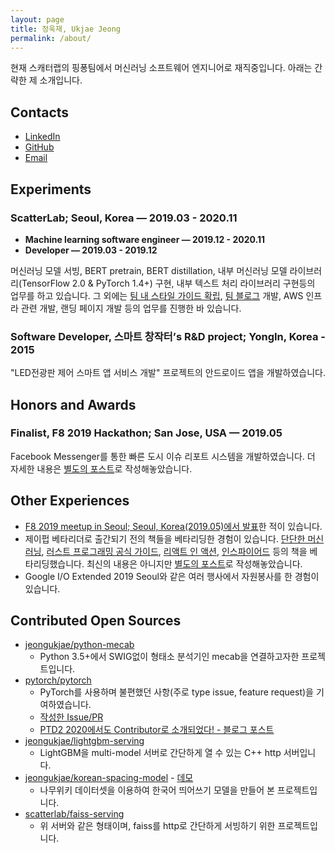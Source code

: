 ```yaml
---
layout: page
title: 정욱재, Ukjae Jeong
permalink: /about/
---
```


현재 스캐터랩의 핑퐁팀에서 머신러닝 소프트웨어 엔지니어로 재직중입니다. 아래는 간략한 제 소개입니다.

## Contacts

* [LinkedIn](https://www.linkedin.com/in/jeongukjae/)
* [GitHub](https://www.github.com/jeongukjae/)
* [Email](mailto:jeongukjae@gmail.com)

## Experiments

### ScatterLab; Seoul, Korea — 2019.03 - 2020.11

- **Machine learning software engineer — 2019.12 - 2020.11**
- **Developer — 2019.03 - 2019.12**

머신러닝 모델 서빙, BERT pretrain, BERT distillation, 내부 머신러닝 모델 라이브러리(TensorFlow 2.0 & PyTorch 1.4+) 구현, 내부 텍스트 처리 라이브러리 구현등의 업무를 하고 있습니다. 그 외에는 [팀 내 스타일 가이드 확립](https://blog.pingpong.us/python-in-pingpong/), [팀 블로그](https://blog.pingpong.us/) 개발, AWS 인프라 관련 개발, 랜딩 페이지 개발 등의 업무를 진행한 바 있습니다.

### Software Developer, 스마트 창작터’s R&D project; YongIn, Korea - 2015

"LED전광판 제어 스마트 앱 서비스 개발" 프로젝트의 안드로이드 앱을 개발하였습니다.

## Honors and Awards

### Finalist, F8 2019 Hackathon; San Jose, USA — 2019.05

Facebook Messenger를 통한 빠른 도시 이슈 리포트 시스템을 개발하였습니다. 더 자세한 내용은 [별도의 포스트](https://jeongukjae.github.io/posts/f8-2019/)로 작성해놓았습니다.

## Other Experiences

* [F8 2019 meetup in Seoul; Seoul, Korea(2019.05)에서 발표](https://speakerdeck.com/jeongukjae/f8-2019-meetup-seoul-hongseunghwan-jeongugjae-balpyojaryo)한 적이 있습니다.
* 제이펍 베타리더로 출간되기 전의 책들을 베타리딩한 경험이 있습니다. [단단한 머신러닝](https://jpub.tistory.com/1014), [러스트 프로그래밍 공식 가이드](https://jpub.tistory.com/980), [리액트 인 액션](https://jpub.tistory.com/893), [인스파이어드](https://jpub.tistory.com/885) 등의 책을 베타리딩했습니다. 최신의 내용은 아니지만 [별도의 포스트](https://jeongukjae.github.io/posts/jpub-베타리더를-되돌아보며/)로 작성해놓았습니다.
* Google I/O Extended 2019 Seoul와 같은 여러 행사에서 자원봉사를 한 경험이 있습니다.

## Contributed Open Sources

* [jeongukjae/python-mecab](https://github.com/jeongukjae/python-mecab)
  * Python 3.5+에서 SWIG없이 형태소 분석기인 mecab을 연결하고자한 프로젝트입니다.
* [pytorch/pytorch](https://github.com/pytorch/pytorch)
  * PyTorch를 사용하며 불편했던 사항(주로 type issue, feature request)을 기여하였습니다.
  * [작성한 Issue/PR](https://github.com/pytorch/pytorch/issues?q=author%3Ajeongukjae)
  * [PTD2 2020에서도 Contributor로 소개되었다! - 블로그 포스트](https://jeongukjae.github.io/posts/ptd2-2020/)
* [jeongukjae/lightgbm-serving](https://github.com/jeongukjae/lightgbm-serving)
  * LightGBM을 multi-model 서버로 간단하게 열 수 있는 C++ http 서버입니다.
* [jeongukjae/korean-spacing-model](https://github.com/jeongukjae/korean-spacing-model) - [데모](https://jeongukjae.github.io/korean-spacing-model/)
  * 나무위키 데이터셋을 이용하여 한국어 띄어쓰기 모델을 만들어 본 프로젝트입니다.
* [scatterlab/faiss-serving](https://github.com/jeongukjae/lightgbm-serving)
  * 위 서버와 같은 형태이며, faiss를 http로 간단하게 서빙하기 위한 프로젝트입니다.
